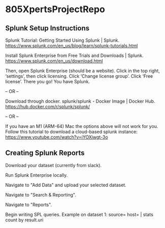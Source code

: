 # 805XpertsProjectRepo

## Splunk Setup Instructions ##

Splunk Tutorial: Getting Started Using Splunk | Splunk.
https://www.splunk.com/en_us/blog/learn/splunk-tutorials.html

Install Splunk Enterprise from Free Trials and Downloads | Splunk.
https://www.splunk.com/en_us/download.html

Then, open Splunk Enterprise (should be a website).
Click in the top right, ‘settings’, then click licensing.
Click ‘Change license group’.
Click ‘Free license’.
There you go! You have Splunk.

– OR –

Download through docker.
splunk/splunk - Docker Image | Docker Hub.
https://hub.docker.com/r/splunk/splunk/

– OR –

If you have an M1 (ARM-64) Mac the options above will not work for you.
Follow this tutorial to download a cloud-based splunk instance: https://www.youtube.com/watch?v=iYOXiwgt-3o

## Creating Splunk Reports ##

Download your dataset (currently from slack).

Run Splunk Enterprise locally.

Navigate to "Add Data" and upload your selected dataset.

Navigate to "Search & Reporting".

Navigate to "Reports".

Begin writing SPL queries. Example on dataset 1: source=<source> host=<host> | stats count by result.uri
